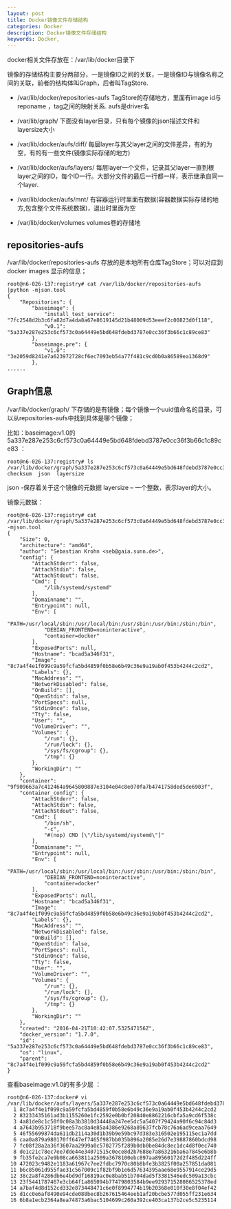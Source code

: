 ```yaml
---
layout: post
title: Docker镜像文件存储结构
categories: Docker
description: Docker镜像文件存储结构
keywords: Docker,
---
```



docker相关文件存放在：/var/lib/docker目录下

镜像的存储结构主要分两部分，一是镜像ID之间的关联，一是镜像ID与镜像名称之间的关联，前者的结构体叫Graph，后者叫TagStore.

- /var/lib/docker/repositories-aufs TagStore的存储地方，里面有image id与reponame ，tag之间的映射关系. aufs是driver名
- /var/lib/graph/<image id> 下面没有layer目录，只有每个镜像的json描述文件和layersize大小
- /var/lib/docker/aufs/diff/<image id or container id> 每层layer与其父layer之间的文件差异，有的为空，有的有一些文件(镜像实际存储的地方)
- /var/lib/docker/aufs/layers/<image id or container id> 每层layer一个文件，记录其父layer一直到根layer之间的ID，每个ID一行。大部分文件的最后一行都一样，表示继承自同一个layer.
- /var/lib/docker/aufs/mnt/<image id or container id> 有容器运行时里面有数据(容器数据实际存储的地方,包含整个文件系统数据)，退出时里面为空

- /var/lib/docker/volumes volumes卷的存储地

## repositories-aufs
/var/lib/docker/repositories-aufs 存放的是本地所有仓库TagStore；可以对应到docker images 显示的信息；

```shell
root@n6-026-137:registry# cat /var/lib/docker/repositories-aufs |python -mjson.tool  
{
    "Repositories": {
        "baseimage": {
            "install_test_service": "7fc2548d2b3c6fa82d7a4da8a67e8619145d21b48009d53eeef2c00823d0f118",
            "v0.1": "5a337e287e253c6cf573c0a64449e5bd648fdebd3787e0cc36f3b66c1c89ce83"
        },
        "baseimage.pre": {
            "v1.0": "3e2059d8241e7a623972728cf6ec7093eb54a77f481c9cd0b0a86589ea1368d9"
        },
......
```

## Graph信息
/var/lib/docker/graph/ 下存储的是有镜像；每个镜像一个uuid值命名的目录，可以从repositories-aufs中找到具体是哪个镜像；

比如：baseimage:v1.0的5a337e287e253c6cf573c0a64449e5bd648fdebd3787e0cc36f3b66c1c89ce83 ：

```shell
root@n6-026-137:registry# ls /var/lib/docker/graph/5a337e287e253c6cf573c0a64449e5bd648fdebd3787e0cc36f3b66c1c89ce83/
checksum  json  layersize

```
json -保存着关于这个镜像的元数据
layersize – 一个整数，表示layer的大小。

镜像元数据：

```shell
root@n6-026-137:registry# cat /var/lib/docker/graph/5a337e287e253c6cf573c0a64449e5bd648fdebd3787e0cc36f3b66c1c89ce83/json|python -mjson.tool
{
    "Size": 0,
    "architecture": "amd64",
    "author": "Sebastian Krohn <seb@gaia.sunn.de>",
    "config": {
        "AttachStderr": false,
        "AttachStdin": false,
        "AttachStdout": false,
        "Cmd": [
            "/lib/systemd/systemd"
        ],
        "Domainname": "",
        "Entrypoint": null,
        "Env": [
            "PATH=/usr/local/sbin:/usr/local/bin:/usr/sbin:/usr/bin:/sbin:/bin",
            "DEBIAN_FRONTEND=noninteractive",
            "container=docker"
        ],
        "ExposedPorts": null,
        "Hostname": "bcad5a346f31",
        "Image": "8c7a4f4e1f099c9a59fcfa5bd4859f0b58e6b49c36e9a19ab0f453b4244c2cd2",
        "Labels": {},
        "MacAddress": "",
        "NetworkDisabled": false,
        "OnBuild": [],
        "OpenStdin": false,
        "PortSpecs": null,
        "StdinOnce": false,
        "Tty": false,
        "User": "",
        "VolumeDriver": "",
        "Volumes": {
            "/run": {},
            "/run/lock": {},
            "/sys/fs/cgroup": {},
            "/tmp": {}
        },
        "WorkingDir": ""
    },
    "container": "9f909663a7c412464a9645800887e3104e04c8e070fa7b4741758ded5de6903f",
    "container_config": {
        "AttachStderr": false,
        "AttachStdin": false,
        "AttachStdout": false,
        "Cmd": [
            "/bin/sh",
            "-c",
            "#(nop) CMD [\"/lib/systemd/systemd\"]"
        ],
        "Domainname": "",
        "Entrypoint": null,
        "Env": [
            "PATH=/usr/local/sbin:/usr/local/bin:/usr/sbin:/usr/bin:/sbin:/bin",
            "DEBIAN_FRONTEND=noninteractive",
            "container=docker"
        ],
        "ExposedPorts": null,
        "Hostname": "bcad5a346f31",
        "Image": "8c7a4f4e1f099c9a59fcfa5bd4859f0b58e6b49c36e9a19ab0f453b4244c2cd2",
        "Labels": {},
        "MacAddress": "",
        "NetworkDisabled": false,
        "OnBuild": [],
        "OpenStdin": false,
        "PortSpecs": null,
        "StdinOnce": false,
        "Tty": false,
        "User": "",
        "VolumeDriver": "",
        "Volumes": {
            "/run": {},
            "/run/lock": {},
            "/sys/fs/cgroup": {},
            "/tmp": {}
        },
        "WorkingDir": ""
    },
    "created": "2016-04-21T10:42:07.532547156Z",
    "docker_version": "1.7.0",
    "id": "5a337e287e253c6cf573c0a64449e5bd648fdebd3787e0cc36f3b66c1c89ce83",
    "os": "linux",
    "parent": "8c7a4f4e1f099c9a59fcfa5bd4859f0b58e6b49c36e9a19ab0f453b4244c2cd2"
}

```

查看baseimage:v1.0的有多少层 ：
```shell
root@n6-026-137:docker# vi /var/lib/docker/aufs/layers/5a337e287e253c6cf573c0a64449e5bd648fdebd3787e0cc36f3b66c1c89ce83
  1 8c7a4f4e1f099c9a59fcfa5bd4859f0b58e6b49c36e9a19ab0f453b4244c2cd2
  2 83233435161ad3b1155260e1fc2592e0b0bf20840e8862216cbfa5a9cd6f538c
  3 4a81de8c1c50f0c08a3b3810d34448a247ee5dc5a5407f79424a90f6c94c84d3
  4 a7643b953718f9bee57ac8a4e85a4386e9268a89637fcb78c76a6ad9ceaa7649
  5 46f55699874da611db2114a30d1b39b9e59bc97d383e316502e195115ec1a7dd
  6 caa0a879a980170ff647ef7465f987bb035b896a2085e26d7e39887860bdcd98
  7 fc08f28a2a36f3607aa2999a0c5702775f289b0db0be84dc8ec1dc4d8f0ec740
  8 de1c21c78ec7ee7dde44e34071515c0ece8d2b7688e7a863216ba6a7845e6b8b
  9 fb35fe2ca7e9b08ca663811a2509a3678100ebc897aa89560172d2f485d224ff
 10 472023c9482e1183a61967c7ee2fdbc7970c80b8bfe3b3825f00a257851da081
 11 b6c85061d955fae31c567009c1f82bf9b1e6d57634395aae68e9557914ce29d5
 12 38c2a8f4286db6e4bd9df16819ac0e8bab51b704dad5f3381546edc509a13cbc
 13 23f5441787467e3cb64f1a865094b77479803584b9ee929371528086525378ed
 14 a7baf4d8d152cd332e873448471c6e0f8994774b19b20368e010f30e8f04ef42
 15 d1cc0e6af8490e94cde088bec8b267615464eeb1af20bcbe577d055ff231e634
 16 6b8a1ecb2364a8ea74873a6bac5104699c260a392ce403ca137b2ce5c5235114
```

